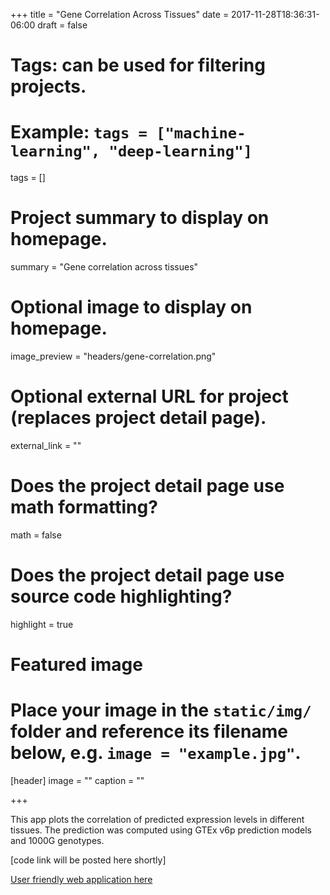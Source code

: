 +++
title = "Gene Correlation Across Tissues"
date = 2017-11-28T18:36:31-06:00
draft = false

# Tags: can be used for filtering projects.
# Example: `tags = ["machine-learning", "deep-learning"]`
tags = []

# Project summary to display on homepage.
summary = "Gene correlation across tissues"

# Optional image to display on homepage.
image_preview = "headers/gene-correlation.png"

# Optional external URL for project (replaces project detail page).
external_link = ""

# Does the project detail page use math formatting?
math = false

# Does the project detail page use source code highlighting?
highlight = true

# Featured image
# Place your image in the `static/img/` folder and reference its filename below, e.g. `image = "example.jpg"`.
[header]
image = ""
caption = ""

+++

This app plots the correlation of predicted expression levels in different tissues. The prediction was computed using GTEx v6p prediction models  and 1000G genotypes.

[code link will be posted here shortly]

[User friendly web application here](https://imlab.shinyapps.io/GeneExpressionCorr_v6p_HapMap/)
